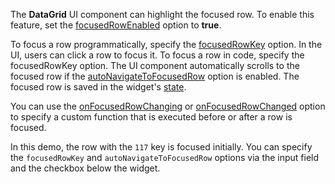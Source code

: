 The **DataGrid** UI component can highlight the focused row. To enable this feature, set the [focusedRowEnabled](/Documentation/ApiReference/UI_Widgets/dxDataGrid/Configuration/#focusedRowEnabled) option to **true**.

To focus a row programmatically, specify the [focusedRowKey](/Documentation/ApiReference/UI_Widgets/dxDataGrid/Configuration/#focusedRowKey) option. In the UI, users can click a row to focus it. To focus a row in code, specify the focusedRowKey option. The UI component automatically scrolls to the focused row if the [autoNavigateToFocusedRow](/Documentation/ApiReference/UI_Widgets/dxDataGrid/Configuration/#autoNavigateToFocusedRow) option is enabled. The focused row is saved in the widget's [state](/Documentation/ApiReference/UI_Widgets/dxDataGrid/Configuration/stateStoring/).

You can use the [onFocusedRowChanging](/Documentation/ApiReference/UI_Widgets/dxDataGrid/Configuration/#onFocusedRowChanging) or [onFocusedRowChanged](/Documentation/ApiReference/UI_Widgets/dxDataGrid/Configuration/#onFocusedRowChanged) option to specify a custom function  that is executed before or after a row is focused.

In this demo, the row with the `117` key is focused initially. You can specify the `focusedRowKey` and `autoNavigateToFocusedRow` options via the input field and the checkbox below the widget.